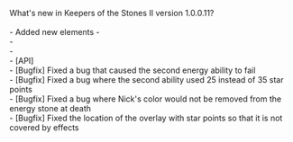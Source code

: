 What's new in Keepers of the Stones II version 1.0.0.11?<br />
<br />- Added new elements - 
<br />- 
<br />- 
<br />- [API] 
<br />- [Bugfix] Fixed a bug that caused the second energy ability to fail
<br />- [Bugfix] Fixed a bug where the second ability used 25 instead of 35 star points
<br />- [Bugfix] Fixed a bug where Nick's color would not be removed from the energy stone at death
<br />- [Bugfix] Fixed the location of the overlay with star points so that it is not covered by effects